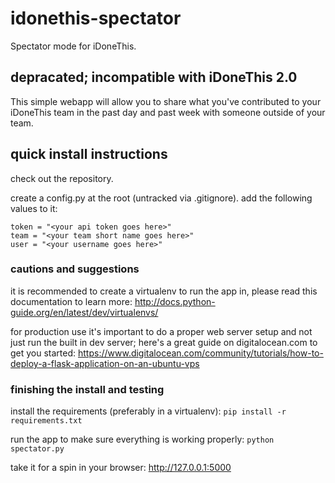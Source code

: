 # idonethis-spectator
Spectator mode for iDoneThis.

## depracated; incompatible with iDoneThis 2.0

This simple webapp will allow you to share what you've contributed to your iDoneThis team in the past day and past week with someone outside of your team.

## quick install instructions
check out the repository.

create a config.py at the root (untracked via .gitignore).
add the following values to it:

```
token = "<your api token goes here>"
team = "<your team short name goes here>"
user = "<your username goes here>"
```

### cautions and suggestions
it is recommended to create a virtualenv to run the app in, please read this documentation to learn more:
<http://docs.python-guide.org/en/latest/dev/virtualenvs/>

for production use it's important to do a proper web server setup and not just run the built in dev server; here's a great guide on digitalocean.com to get you started:
<https://www.digitalocean.com/community/tutorials/how-to-deploy-a-flask-application-on-an-ubuntu-vps>

### finishing the install and testing
install the requirements (preferably in a virtualenv):
`pip install -r requirements.txt`

run the app to make sure everything is working properly:
`python spectator.py`

take it for a spin in your browser:
<http://127.0.0.1:5000>
